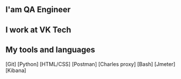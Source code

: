 ## I'am QA Engineer
## I work at VK Tech
## My tools and languages
[Git]
[Python]
[HTML/CSS]
[Postman]
[Charles proxy]
[Bash]
[Jmeter]
[Kibana]
